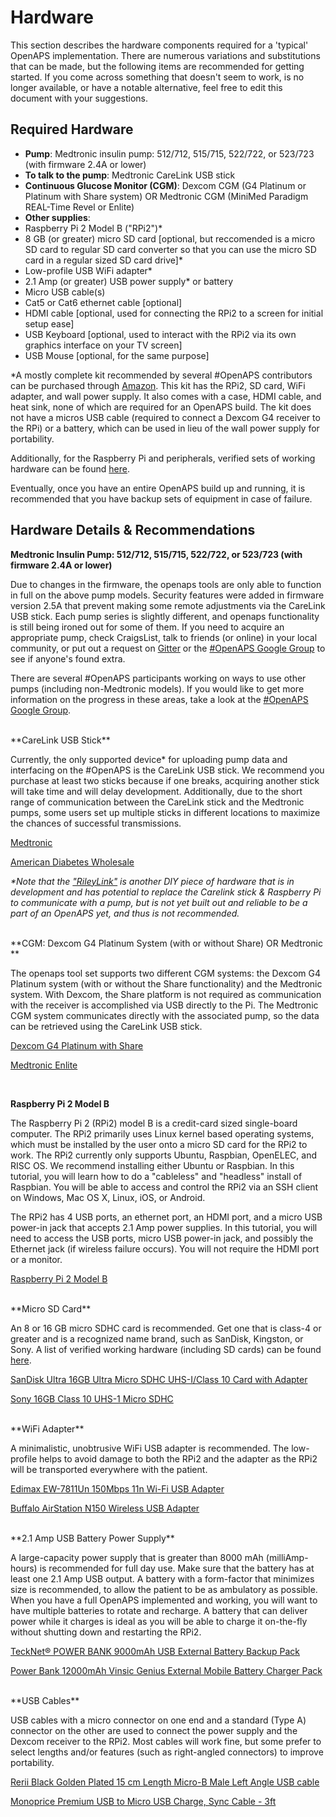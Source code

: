 
# Hardware
This section describes the hardware components required for a 'typical' OpenAPS implementation. There are numerous variations and substitutions that can be made, but the following items are recommended for getting started. If you come across something that doesn't seem to work, is no longer available, or have a notable alternative, feel free to edit this document with your suggestions.


## Required  Hardware

* <b>Pump</b>: Medtronic insulin pump: 512/712, 515/715, 522/722, or 523/723 (with firmware 2.4A or lower)
* <b>To talk to the pump</b>: Medtronic CareLink USB stick
* <b>Continuous Glucose Monitor (CGM)</b>: Dexcom CGM (G4 Platinum or Platinum with Share system) OR Medtronic CGM (MiniMed Paradigm REAL-Time Revel or Enlite)
* <b>Other supplies</b>:
 * Raspberry Pi 2 Model B ("RPi2")*
 * 8 GB (or greater) micro SD card [optional, but reccomended is a micro SD card to regular SD card converter so that you can use the micro SD card in a regular sized SD card drive]*
 * Low-profile USB WiFi adapter*
 * 2.1 Amp (or greater) USB power supply* or battery
 * Micro USB cable(s)
 * Cat5 or Cat6 ethernet cable [optional]
 * HDMI cable [optional, used for connecting the RPi2 to a screen for initial setup ease]
 * USB Keyboard [optional, used to interact with the RPi2 via its own graphics interface on your TV screen]
 * USB Mouse [optional, for the same purpose]

*A mostly complete kit recommended by several #OpenAPS contributors can be purchased through [Amazon](http://www.amazon.com/CanaKit-Raspberry-Complete-Original-Preloaded/dp/B008XVAVAW/ref=sr_1_1?ie=UTF8&qid=1434523139&sr=8-1&keywords=canakit+raspberry+pi+2). This kit has the RPi2, SD card, WiFi adapter, and wall power supply. It also comes with a case, HDMI cable, and heat sink, none of which are required for an OpenAPS build. The kit does not have a micros USB cable (required to connect a Dexcom G4 receiver to the RPi) or a battery, which can be used in lieu of the wall power supply for portability.

Additionally, for the Raspberry Pi and peripherals, verified sets of working hardware can be found [here](http://elinux.org/RPi_VerifiedPeripherals).

Eventually, once you have an entire OpenAPS build up and running, it is recommended that you have backup sets of equipment in case of failure.

## Hardware Details & Recommendations

**Medtronic Insulin Pump: 512/712, 515/715, 522/722, or 523/723 (with firmware 2.4A or lower)**

Due to changes in the firmware, the openaps tools are only able to function in full on the above pump models. Security features were added in firmware version 2.5A that prevent making some remote adjustments via the CareLink USB stick. Each pump series is slightly different, and openaps functionality is still being ironed out for some of them. If you need to acquire an appropriate pump, check CraigsList, talk to friends (or online) in your local community, or put out a request on [Gitter]( https://gitter.im/nightscout/intend-to-bolus) or the [#OpenAPS Google Group](https://groups.google.com/d/forum/openaps-dev) to see if anyone's found extra. 

There are several #OpenAPS participants working on ways to use other pumps (including non-Medtronic models). If you would like to get more information on the progress in these areas, take a look at the [#OpenAPS Google Group](https://groups.google.com/d/forum/openaps-dev).

<br>
**CareLink USB Stick**

Currently, the only supported device* for uploading pump data and interfacing on the #OpenAPS is the CareLink USB stick. We recommend you purchase at least two sticks because if one breaks, acquiring another stick will take time and will delay development. Additionally, due to the short range of communication between the CareLink stick and the Medtronic pumps, some users set up multiple sticks in different locations to maximize the chances of successful transmissions.

[Medtronic](https://medtronicdiabetes.secure.force.com/store/carelink-usb--remotes/usb-wireless-upload-device)

 [American Diabetes Wholesale](http://www.adwdiabetes.com/product/minimed-carelink-usb-upload_1164.htm)
 

<i>*Note that the ["RileyLink"](https://github.com/ps2/rileylink) is another DIY piece of hardware that is in development and has potential to replace the Carelink stick & Raspberry Pi to communicate with a pump, but is not yet built out and reliable to be a part of an OpenAPS yet, and thus is not recommended.</i>
 
<br>
**CGM: Dexcom G4 Platinum System (with or without Share) OR Medtronic **

The openaps tool set supports two different CGM systems: the Dexcom G4 Platinum system (with or without the Share functionality) and the Medtronic system. With Dexcom, the Share platform is not required as communication with the receiver is accomplished via USB directly to the Pi. The Medtronic CGM system communicates directly with the associated pump, so the data can be retrieved using the CareLink USB stick.

[Dexcom G4 Platinum with  Share](http://www.dexcom.com/dexcom-g4-platinum-share)

[Medtronic Enlite](https://www.medtronicdiabetes.com/treatment-and-products/enlite-sensor)


<br>

**Raspberry Pi 2 Model B**

The Raspberry Pi 2 (RPi2) model B is a credit-card sized single-board computer. The RPi2 primarily uses Linux kernel based operating systems, which must be installed by the user onto a micro SD card for the RPi2 to work. The RPi2 currently only supports Ubuntu, Raspbian, OpenELEC, and RISC OS. We recommend installing either Ubuntu or Raspbian. In this tutorial, you will learn how to do a "cableless" and "headless" install of Raspbian. You will be able to access and control the RPi2 via an SSH client on Windows, Mac OS X, Linux, iOS, or Android.
 
The RPi2 has 4 USB ports, an ethernet port, an HDMI port, and a micro USB power-in jack that accepts 2.1 Amp power supplies. In this tutorial, you will need to access the USB ports, micro USB power-in jack, and possibly the Ethernet jack (if wireless failure occurs). You will not require the HDMI port or a monitor.

[Raspberry Pi 2 Model B](https://www.raspberrypi.org/products/raspberry-pi-2-model-b/)

<br>
**Micro SD Card**

An 8 or 16 GB micro SDHC card is recommended. Get one that is class-4 or greater and is a recognized name brand, such as SanDisk, Kingston, or Sony. A list of verified working hardware (including SD cards) can be found [here](http://elinux.org/RPi_VerifiedPeripherals).

[SanDisk Ultra 16GB Ultra Micro SDHC UHS-I/Class 10 Card with Adapter](http://www.amazon.com/gp/product/B010Q57SEE)

[Sony 16GB Class 10 UHS-1 Micro SDHC](http://www.amazon.com/Sony-Class-Memory-SR16UY2A-TQ/dp/B00X1404P8)


<br>
**WiFi Adapter**

A minimalistic, unobtrusive WiFi USB adapter is recommended. The low-profile helps to avoid damage to both the RPi2 and the adapter as the RPi2 will be transported everywhere with the patient.

[Edimax EW-7811Un 150Mbps 11n Wi-Fi USB Adapter](http://www.amazon.com/Edimax-EW-7811Un-150Mbps-Raspberry-Supports/dp/B003MTTJOY/ref=sr_1_1?ie=UTF8&qid=1432614150&sr=8-1&keywords=edimax)

[Buffalo AirStation N150 Wireless USB Adapter](http://www.amazon.com/BUFFALO-AirStation-N150-Wireless-Adapter/dp/B003ZM17RA/ref=sr_1_1?ie=UTF8&qid=1434523524&sr=8-1&keywords=airstation+n150)


<br>
**2.1 Amp USB Battery Power Supply**

A large-capacity power supply that is greater than 8000 mAh (milliAmp-hours) is recommended for full day use. Make sure that the battery has at least one 2.1 Amp USB output. A battery with a form-factor that minimizes size is recommended, to allow the patient to be as ambulatory as possible. When you have a full OpenAPS implemented and working, you will want to have multiple batteries to rotate and recharge. A battery that can deliver power while it charges is ideal as you will be able to charge it on-the-fly without shutting down and restarting the RPi2.

[TeckNet® POWER BANK 9000mAh USB External Battery Backup Pack](http://www.amazon.com/gp/product/B00FBD3O2M)

[Power Bank 12000mAh Vinsic Genius External Mobile Battery Charger Pack](http://www.amazon.com/dp/B00M6V0R2C)


<br>
**USB Cables**

USB cables with a micro connector on one end and a standard (Type A) connector on the other are used to connect the power supply and the Dexcom receiver to the RPi2. Most cables will work fine, but some prefer to select lengths and/or features (such as right-angled connectors) to improve portability.

[Rerii Black Golden Plated 15 cm Length Micro-B Male Left Angle USB cable](http://www.amazon.com/Rerii-Micro-B-Charging-Guarantee-Fulfilled/dp/B00S9WXY5O/ref=sr_1_8?ie=UTF8&qid=1434603920&sr=8-8&keywords=micro+usb+right+angle)

[Monoprice Premium USB to Micro USB Charge, Sync Cable - 3ft](http://www.monoprice.com/Product?c_id=103&cp_id=10303&cs_id=1030307&p_id=9763&seq=1&format=2)
